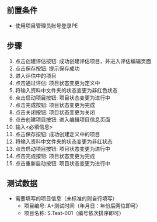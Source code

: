 ## 前置条件

- 使用项目管理员账号登录PE

## 步骤

1. 点击创建评估按钮: 成功创建评估项目，并进入评估编辑页面
2. 点击保存按钮: 提示保存成功
3. 进入评估中的项目
4. 点击通过评估: 项目状态变更为定义中
5. 将输入资料中文件夹的状态变更为非红色状态
6. 点击启动项目按钮: 项目状态变更为进行中
7. 点击完成按钮: 项目状态变更为完成
8. 点击关闭按钮: 项目状态变更为关闭
9. 点击创建项目按钮: 进入编辑项目信息页面
10. 输入<必填信息>
11. 点击保存按钮: 成功创建定义中的项目
12. 将输入资料中文件夹的状态变更为非红状态
13. 点击启动项目按钮: 项目状态变更为进行中
14. 点击完成按钮: 项目状态变更为完成
15. 点击重新启动按钮: 项目状态变更为进行中

## 测试数据

- 需要填写的项目信息（未标准的则自行填写）
	- 项目编号: A+测试时间（年月日：年份后两位即可）
	- 项目名称: S.Test-001（编号依次排序即可）
